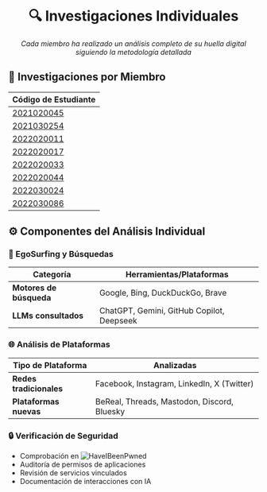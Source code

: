 <div align="center">

# 🔍 Investigaciones Individuales

_Cada miembro ha realizado un análisis completo de su huella digital siguiendo la metodología detallada_

</div>

## 👥 Investigaciones por Miembro

| Código de Estudiante                                           |
|----------------------------------------------------------------|
| [2021020045](/investigaciones/individual/2021020045/README.md) |
| [2021030254](/investigaciones/individual/2021030254/README.md) |
| [2022020011](/investigaciones/individual/2022020011/README.md) |
| [2022020017](/investigaciones/individual/2022020017/README.md) |
| [2022020033](/investigaciones/individual/2022020033/README.md) |
| [2022020044](/investigaciones/individual/2022020044/README.md) |
| [2022030024](/investigaciones/individual/2022030024/README.md) |
| [2022030086](/investigaciones/individual/2022030086/README.md) |

## ⚙ Componentes del Análisis Individual

### 🔎 EgoSurfing y Búsquedas

| Categoría               | Herramientas/Plataformas                  |
| ----------------------- | ----------------------------------------- |
| **Motores de búsqueda** | Google, Bing, DuckDuckGo, Brave           |
| **LLMs consultados**    | ChatGPT, Gemini, GitHub Copilot, Deepseek |

### 🌐 Análisis de Plataformas

| Tipo de Plataforma      | Analizadas                                  |
| ----------------------- | ------------------------------------------- |
| **Redes tradicionales** | Facebook, Instagram, LinkedIn, X (Twitter)  |
| **Plataformas nuevas**  | BeReal, Threads, Mastodon, Discord, Bluesky |

### 🔒 Verificación de Seguridad

- Comprobación en ![HaveIBeenPwned](https://img.shields.io/badge/Have_I_Been_Pwned-2A6379?logo=haveibeenpwned&logoColor=white)
- Auditoría de permisos de aplicaciones
- Revisión de servicios vinculados
- Documentación de interacciones con IA
